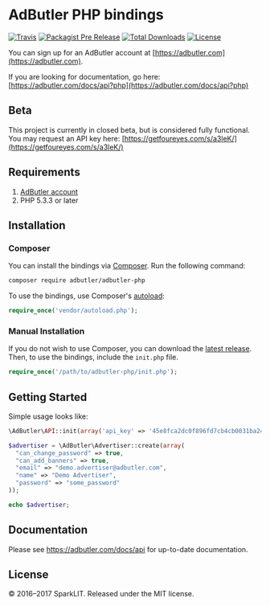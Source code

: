 # AdButler PHP bindings

[![Travis](https://img.shields.io/travis/adbutler/adbutler-php.svg?style=flat-square)](https://travis-ci.org/adbutler/adbutler-php)
[![Packagist Pre Release](https://img.shields.io/packagist/vpre/adbutler/adbutler-php.svg?style=flat-square)](https://packagist.org/packages/adbutler/adbutler-php)
[![Total Downloads](https://img.shields.io/packagist/dt/adbutler/adbutler-php.svg?style=flat-square)](https://packagist.org/packages/adbutler/adbutler-php)
[![License](https://img.shields.io/github/license/adbutler/adbutler-php.svg?style=flat-square)](https://github.com/adbutler/adbutler-php/blob/master/LICENSE)

You can sign up for an AdButler account at [https://adbutler.com](https://adbutler.com).

If you are looking for documentation, go here: [https://adbutler.com/docs/api?php](https://adbutler.com/docs/api?php)

## Beta
This project is currently in closed beta, but is considered fully functional.
You may request an API key here: [https://getfoureyes.com/s/a3leK/](https://getfoureyes.com/s/a3leK/)

## Requirements
  1. [AdButler account](https://adbutler.com/)
  2. PHP 5.3.3 or later

## Installation

### Composer

You can install the bindings via [Composer](http://getcomposer.org/).
Run the following command:

```bash
composer require adbutler/adbutler-php
```

To use the bindings, use Composer's [autoload](https://getcomposer.org/doc/00-intro.md#autoloading):

```php
require_once('vendor/autoload.php');
```

### Manual Installation

If you do not wish to use Composer, you can download the
[latest release](https://github.com/adbutler/adbutler-php/releases).
Then, to use the bindings, include the `init.php` file.

```php
require_once('/path/to/adbutler-php/init.php');
```

## Getting Started

Simple usage looks like:

```php
\AdButler\API::init(array('api_key' => '45e8fca2dc0f896fd7cb4cb0031ba249'));

$advertiser = \AdButler\Advertiser::create(array(
  "can_change_password" => true,
  "can_add_banners" => true,
  "email" => "demo.advertiser@adbutler.com",
  "name" => "Demo Advertiser",
  "password" => "some_password"
));

echo $advertiser;
```

## Documentation

Please see https://adbutler.com/docs/api for up-to-date documentation.

## License
© 2016–2017 SparkLIT. Released under the MIT license.
